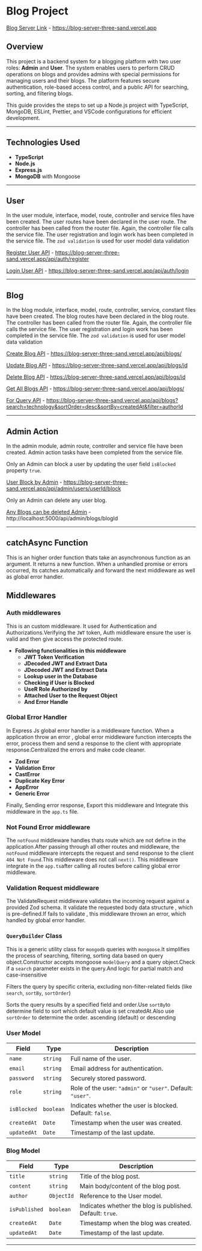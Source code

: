 # Blog Project

[Blog Server Link](https://blog-server-three-sand.vercel.app) - https://blog-server-three-sand.vercel.app


## Overview

This project is a backend system for a blogging platform with two user roles: **Admin** and **User**. The system enables users to perform CRUD operations on blogs and provides admins with special permissions for managing users and their blogs. The platform features secure authentication, role-based access control, and a public API for searching, sorting, and filtering blogs.

This guide provides the steps to set up a Node.js project with TypeScript, MongoDB, ESLint, Prettier, and VSCode configurations for efficient development.

---

## Technologies Used

- **TypeScript**
- **Node.js**
- **Express.js**
- **MongoDB** with Mongoose

---

## User

In the user module, interface, model, route, controller and service files have been created. The user routes have been declared in the user route. The controller has been called from the router file. Again, the controller file calls the service file. The user registration and login work has been completed in the service file. The `zod validation` is used for user model data validation

[Register User API](https://blog-server-three-sand.vercel.app/api/auth/register) - https://blog-server-three-sand.vercel.app/api/auth/register

[Login User API](https://blog-server-three-sand.vercel.app/api/auth/login) - https://blog-server-three-sand.vercel.app/api/auth/login

---

## Blog

In the blog module, interface, model, route, controller, service, constant files have been created. The blog routes have been declared in the blog route. The controller has been called from the router file. Again, the controller file calls the service file. The user registration and login work has been completed in the service file. The `zod validation` is used for user model data validation

[Create Blog API](https://blog-server-three-sand.vercel.app/api/blogs/) - https://blog-server-three-sand.vercel.app/api/blogs/

[Update Blog API](https://blog-server-three-sand.vercel.app/api/blogs/id) - https://blog-server-three-sand.vercel.app/api/blogs/id

[Delete Blog API](https://blog-server-three-sand.vercel.app/api/blogs/id) - https://blog-server-three-sand.vercel.app/api/blogs/id

[Get All Blogs API](https://blog-server-three-sand.vercel.app/api/blogs/) - https://blog-server-three-sand.vercel.app/api/blogs/

[For Query API](https://blog-server-three-sand.vercel.app/api/blogs?search=technology&sortOrder=desc&sortBy=createdAt&filter=authorId) - https://blog-server-three-sand.vercel.app/api/blogs?search=technology&sortOrder=desc&sortBy=createdAt&filter=authorId

---

## Admin Action

In the admin module, admin route, controller and service file have been created. Admin action tasks have been completed from the service file.

Only an Admin can block a user by updating the user field `isBlocked` property `true`.

[User Block by Admin](https://blog-server-three-sand.vercel.app/api/admin/users/userId/block) - https://blog-server-three-sand.vercel.app/api/admin/users/userId/block

Only an Admin can delete any user blog.

[Any Blogs can be deleted Admin](http://localhost:5000/api/admin/blogs/blogId) - http://localhost:5000/api/admin/blogs/blogId

---

## catchAsync Function

This is an higher order function thats take an asynchronous function as an argument. It returns a new function. When a unhandled promise or errors occurred, its catches automatically and forward the next middleware as well as global error handler.

## Middlewares

### Auth middlewares

This is an custom middleware. It used for Authentication and Authorizations.Verifying the `JWT` token, Auth middleware ensure the user is valid and then give access the protected route.

- **Following functionalities in this middleware**
  - **JWT Token Verification**
  - **JDecoded JWT and Extract Data**
  - **JDecoded JWT and Extract Data**
  - **Lookup user in the Database**
  - **Checking if User is Blocked**
  - **UseR Role Authorized by**
  - **Attached User to the Request Object**
  - **And Error Handle**

### Global Error Handler

In Express Js global error handler is a middleware function. When a application throw an error , global error middleware function intercepts the error, process them and send a response to the client with appropriate response.Centralized the errors and make code cleaner.

  - **Zod Error**
  - **Validation Error**
  - **CastError**
  - **Duplicate Key Error**
  - **AppError**
  - **Generic Error**
  
  Finally, Sending error response, Export this middleware and Integrate this middleware in the `app.ts` file.


### Not Found Error middleware

The `notFound` middleware handles thats route which are not define in the application.After passing through all other routes and middleware, the `notFound` middleware intercepts the request and send response to the client `404 Not Found`.This middleware does not call `next()`.
This middleware integrate in the `app.ts`after calling all routes before calling global error middleware.

### Validation Request middleware

The ValidateRequest middleware validates the incoming request against a provided Zod schema. It validate the requested body data structure , which is pre-defined.If fails to validate , this middleware thrown an error, which handled by global error handler.

### `QueryBuilder` Class

This is a generic utility class for `mongodb` queries with `mongoose`.It simplifies the process of searching, filtering, sorting data based on query object.Constructor accepts mongoose `modelQuery` and a query object.Check if a `search` parameter exists in the query.And  logic for partial match and case-insensitive

Filters the query by specific criteria, excluding non-filter-related fields (like `search`, `sortBy`, `sortOrder`)

Sorts the query results by a specified field and order.Use `sortBy`to determine field to sort which default value is set createdAt.Also use `sortOrder` to determine the order. ascending (default) or descending


### User Model

| Field       | Type      | Description                                                 |
| ----------- | --------- | ----------------------------------------------------------- |
| `name`      | `string`  | Full name of the user.                                      |
| `email`     | `string`  | Email address for authentication.                           |
| `password`  | `string`  | Securely stored password.                                   |
| `role`      | `string`  | Role of the user: `"admin"` or `"user"`. Default: `"user"`. |
| `isBlocked` | `boolean` | Indicates whether the user is blocked. Default: `false`.    |
| `createdAt` | `Date`    | Timestamp when the user was created.                        |
| `updatedAt` | `Date`    | Timestamp of the last update.                               |

### Blog Model

| Field         | Type       | Description                                               |
| ------------- | ---------- | --------------------------------------------------------- |
| `title`       | `string`   | Title of the blog post.                                   |
| `content`     | `string`   | Main body/content of the blog post.                       |
| `author`      | `ObjectId` | Reference to the User model.                              |
| `isPublished` | `boolean`  | Indicates whether the blog is published. Default: `true`. |
| `createdAt`   | `Date`     | Timestamp when the blog was created.                      |
| `updatedAt`   | `Date`     | Timestamp of the last update.                             |

---

